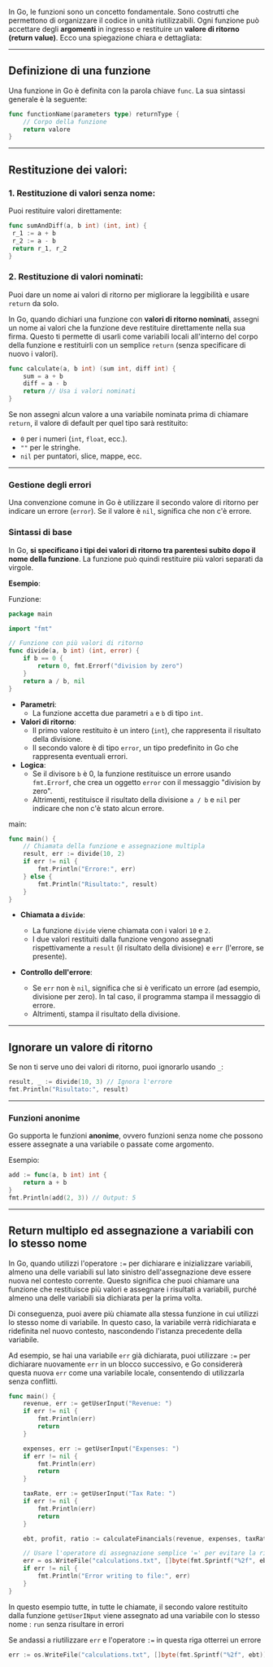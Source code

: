 
In Go, le funzioni sono un concetto fondamentale. Sono costrutti che permettono di organizzare il codice in unità riutilizzabili. Ogni funzione può accettare degli **argomenti** in ingresso e restituire un **valore di ritorno (return value)**. Ecco una spiegazione chiara e dettagliata:

***
## **Definizione di una funzione**

Una funzione in Go è definita con la parola chiave `func`. La sua sintassi generale è la seguente:
```go
func functionName(parameters type) returnType {
    // Corpo della funzione
    return valore
}
```



***
## Restituzione dei valori:

### 1. Restituzione di valori senza nome: 
   Puoi restituire valori direttamente:
   ```go
func sumAndDiff(a, b int) (int, int) {
	r_1 := a + b
	r_2 := a - b
	return r_1, r_2
}
   ```



### 2. Restituzione di valori nominati: 
Puoi dare un nome ai valori di ritorno per migliorare la leggibilità e usare `return` da solo.
   
In Go, quando dichiari una funzione con **valori di ritorno nominati**, assegni un nome ai valori che la funzione deve restituire direttamente nella sua firma. Questo ti permette di usarli come variabili locali all'interno del corpo della funzione e restituirli con un semplice `return` (senza specificare di nuovo i valori).
   
```go
func calculate(a, b int) (sum int, diff int) {
    sum = a + b
    diff = a - b
    return // Usa i valori nominati
}
```

Se non assegni alcun valore a una variabile nominata prima di chiamare `return`, il valore di default per quel tipo sarà restituito:

- `0` per i numeri (`int`, `float`, ecc.).
- `""` per le stringhe.
- `nil` per puntatori, slice, mappe, ecc.





***
### Gestione degli errori
Una convenzione comune in Go è utilizzare il secondo valore di ritorno per indicare un errore (`error`). Se il valore è `nil`, significa che non c'è errore.


### Sintassi di base
In Go, **si specificano i tipi dei valori di ritorno tra parentesi subito dopo il nome della funzione**. La funzione può quindi restituire più valori separati da virgole.

**Esempio**:

Funzione:
```go
package main

import "fmt"

// Funzione con più valori di ritorno
func divide(a, b int) (int, error) {
    if b == 0 {
        return 0, fmt.Errorf("division by zero")
    }
    return a / b, nil
}
```

- **Parametri**:
    - La funzione accetta due parametri `a` e `b` di tipo `int`.
- **Valori di ritorno**:
    - Il primo valore restituito è un intero (`int`), che rappresenta il risultato della divisione.
    - Il secondo valore è di tipo `error`, un tipo predefinito in Go che rappresenta eventuali errori.
- **Logica**:
    - Se il divisore `b` è 0, la funzione restituisce un errore usando `fmt.Errorf`, che crea un oggetto `error` con il messaggio "division by zero".
    - Altrimenti, restituisce il risultato della divisione `a / b` e `nil` per indicare che non c'è stato alcun errore.




main:
```go
func main() {
    // Chiamata della funzione e assegnazione multipla
    result, err := divide(10, 2)
    if err != nil {
        fmt.Println("Errore:", err)
    } else {
        fmt.Println("Risultato:", result)
    }
}
```

- **Chiamata a `divide`**:
    - La funzione `divide` viene chiamata con i valori `10` e `2`.
    - I due valori restituiti dalla funzione vengono assegnati rispettivamente a `result` (il risultato della divisione) e `err` (l'errore, se presente).
      
- **Controllo dell'errore**:
    - Se `err` non è `nil`, significa che si è verificato un errore (ad esempio, divisione per zero). In tal caso, il programma stampa il messaggio di errore.
    - Altrimenti, stampa il risultato della divisione.





***
## Ignorare un valore di ritorno
Se non ti serve uno dei valori di ritorno, puoi ignorarlo usando `_`:

```go
result, _ := divide(10, 3) // Ignora l'errore
fmt.Println("Risultato:", result)
```




***
### **Funzioni anonime**

Go supporta le funzioni **anonime**, ovvero funzioni senza nome che possono essere assegnate a una variabile o passate come argomento.

Esempio:
```go
add := func(a, b int) int {
    return a + b
}
fmt.Println(add(2, 3)) // Output: 5
```







***
## Return multiplo ed assegnazione a variabili con lo stesso nome

In Go, quando utilizzi l'operatore `:=` per dichiarare e inizializzare variabili, almeno una delle variabili sul lato sinistro dell'assegnazione deve essere nuova nel contesto corrente. Questo significa che puoi chiamare una funzione che restituisce più valori e assegnare i risultati a variabili, purché almeno una delle variabili sia dichiarata per la prima volta.

Di conseguenza, puoi avere più chiamate alla stessa funzione in cui utilizzi lo stesso nome di variabile. In questo caso, la variabile verrà ridichiarata e ridefinita nel nuovo contesto, nascondendo l'istanza precedente della variabile.

Ad esempio, se hai una variabile `err` già dichiarata, puoi utilizzare `:=` per dichiarare nuovamente `err` in un blocco successivo, e Go considererà questa nuova `err` come una variabile locale, consentendo di utilizzarla senza conflitti.

```go
func main() {
    revenue, err := getUserInput("Revenue: ")
    if err != nil {
        fmt.Println(err)
        return
    }

    expenses, err := getUserInput("Expenses: ")
    if err != nil {
        fmt.Println(err)
        return
    }

    taxRate, err := getUserInput("Tax Rate: ")
    if err != nil {
        fmt.Println(err)
        return
    }

    ebt, profit, ratio := calculateFinancials(revenue, expenses, taxRate)

    // Usare l'operatore di assegnazione semplice '=' per evitare la ridichiarazione di 'err'
    err = os.WriteFile("calculations.txt", []byte(fmt.Sprintf("%2f", ebt)), 0644)
    if err != nil {
        fmt.Println("Error writing to file:", err)
    }
}
```

In questo esempio tutte, in tutte le chiamate, il secondo valore restituito dalla funzione `getUserINput` viene assegnato ad una variabile con lo stesso nome : `run`
senza risultare in errori

Se andassi a riutilizzare `err` e l'operatore  `:=` in questa riga otterrei un errore
```go
err := os.WriteFile("calculations.txt", []byte(fmt.Sprintf("%2f", ebt)), 0644)
```